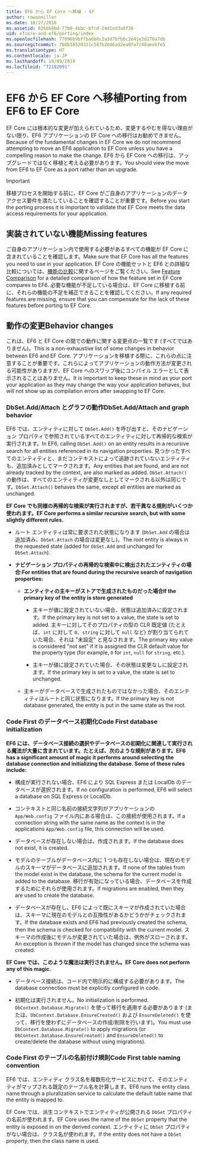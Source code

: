 ```yaml
---
title: EF6 から EF Core へ移植 - EF
author: rowanmiller
ms.date: 10/27/2016
ms.assetid: 826b58bd-77b0-4bbc-bfcd-24d1ed3a8f38
uid: efcore-and-ef6/porting/index
ms.openlocfilehash: 77096b9bffba6b8c2a3d7bfb0c2e41e2d170a7db
ms.sourcegitcommit: 708b18520321c587b2046ad2ea9fa7c48aeebfe5
ms.translationtype: HT
ms.contentlocale: ja-JP
ms.lasthandoff: 10/09/2019
ms.locfileid: "72182091"
---
```

# <a name="porting-from-ef6-to-ef-core"></a><span data-ttu-id="942fd-102">EF6 から EF Core へ移植</span><span class="sxs-lookup"><span data-stu-id="942fd-102">Porting from EF6 to EF Core</span></span>

<span data-ttu-id="942fd-103">EF Core には根本的な変更が加えられているため、変更するやむを得ない理由がない限り、EF6 アプリケーションの EF Core への移行はお勧めできません。</span><span class="sxs-lookup"><span data-stu-id="942fd-103">Because of the fundamental changes in EF Core we do not recommend attempting to move an EF6 application to EF Core unless you have a compelling reason to make the change.</span></span>
<span data-ttu-id="942fd-104">EF6 から EF Core への移行は、アップグレードではなく移植と考える必要があります。</span><span class="sxs-lookup"><span data-stu-id="942fd-104">You should view the move from EF6 to EF Core as a port rather than an upgrade.</span></span>

> [!IMPORTANT]
> <span data-ttu-id="942fd-105">移植プロセスを開始する前に、EF Core がご自身のアプリケーションのデータ アクセス要件を満たしていることを確認することが重要です。</span><span class="sxs-lookup"><span data-stu-id="942fd-105">Before you start the porting process it is important to validate that EF Core meets the data access requirements for your application.</span></span>

## <a name="missing-features"></a><span data-ttu-id="942fd-106">実装されていない機能</span><span class="sxs-lookup"><span data-stu-id="942fd-106">Missing features</span></span>

<span data-ttu-id="942fd-107">ご自身のアプリケーション内で使用する必要があるすべての機能が EF Core に含まれていることを確認します。</span><span class="sxs-lookup"><span data-stu-id="942fd-107">Make sure that EF Core has all the features you need to use in your application.</span></span> <span data-ttu-id="942fd-108">EF Core の機能セットと EF6 との詳細な比較については、[機能の比較](xref:efcore-and-ef6/index)に関するページをご覧ください。</span><span class="sxs-lookup"><span data-stu-id="942fd-108">See [Feature Comparison](xref:efcore-and-ef6/index) for a detailed comparison of how the feature set in EF Core compares to EF6.</span></span> <span data-ttu-id="942fd-109">必要な機能が不足している場合は、EF Core に移植する前に、それらの機能の不足を補正できることを確認してください。</span><span class="sxs-lookup"><span data-stu-id="942fd-109">If any required features are missing, ensure that you can compensate for the lack of these features before porting to EF Core.</span></span>

## <a name="behavior-changes"></a><span data-ttu-id="942fd-110">動作の変更</span><span class="sxs-lookup"><span data-stu-id="942fd-110">Behavior changes</span></span>

<span data-ttu-id="942fd-111">これは、EF6 と EF Core の間での動作に関する変更点の一覧です (すべてではありません)。</span><span class="sxs-lookup"><span data-stu-id="942fd-111">This is a non-exhaustive list of some changes in behavior between EF6 and EF Core.</span></span> <span data-ttu-id="942fd-112">アプリケーションを移植する際に、これらの点に注意することが重要です。これらによってアプリケーションの動作方法が変更される可能性がありますが、EF Core へのスワップ後にコンパイル エラーとして表示されることはありません。</span><span class="sxs-lookup"><span data-stu-id="942fd-112">It is important to keep these in mind as your port your application as they may change the way your application behaves, but will not show up as compilation errors after swapping to EF Core.</span></span>

### <a name="dbsetaddattach-and-graph-behavior"></a><span data-ttu-id="942fd-113">DbSet.Add/Attach とグラフの動作</span><span class="sxs-lookup"><span data-stu-id="942fd-113">DbSet.Add/Attach and graph behavior</span></span>

<span data-ttu-id="942fd-114">EF6 では、エンティティに対して `DbSet.Add()` を呼び出すと、そのナビゲーション プロパティで参照されているすべてのエンティティに対して再帰的な検索が実行されます。</span><span class="sxs-lookup"><span data-stu-id="942fd-114">In EF6, calling `DbSet.Add()` on an entity results in a recursive search for all entities referenced in its navigation properties.</span></span> <span data-ttu-id="942fd-115">見つかったすべてのエンティティと、まだコンテキストによって追跡されていないエンティティも、追加済みとしてマークされます。</span><span class="sxs-lookup"><span data-stu-id="942fd-115">Any entities that are found, and are not already tracked by the context, are also marked as added.</span></span> <span data-ttu-id="942fd-116">`DbSet.Attach()` の動作は、すべてのエンティティが変更なしとしてマークされる以外は同じです。</span><span class="sxs-lookup"><span data-stu-id="942fd-116">`DbSet.Attach()` behaves the same, except all entities are marked as unchanged.</span></span>

<span data-ttu-id="942fd-117">**EF Core でも同様の再帰的な検索が実行されますが、若干異なる規則がいくつか使われます。**</span><span class="sxs-lookup"><span data-stu-id="942fd-117">**EF Core performs a similar recursive search, but with some slightly different rules.**</span></span>

*  <span data-ttu-id="942fd-118">ルート エンティティは常に要求された状態になります (`DbSet.Add` の場合は追加済み、`DbSet.Attach` の場合は変更なし)。</span><span class="sxs-lookup"><span data-stu-id="942fd-118">The root entity is always in the requested state (added for `DbSet.Add` and unchanged for `DbSet.Attach`).</span></span>

*  <span data-ttu-id="942fd-119">**ナビゲーション プロパティの再帰的な検索中に検出されたエンティティの場合:**</span><span class="sxs-lookup"><span data-stu-id="942fd-119">**For entities that are found during the recursive search of navigation properties:**</span></span>

    *  <span data-ttu-id="942fd-120">**エンティティの主キーがストアで生成されたものだった場合**</span><span class="sxs-lookup"><span data-stu-id="942fd-120">**If the primary key of the entity is store generated**</span></span>

        * <span data-ttu-id="942fd-121">主キーが値に設定されていない場合、状態は追加済みに設定されます。</span><span class="sxs-lookup"><span data-stu-id="942fd-121">If the primary key is not set to a value, the state is set to added.</span></span> <span data-ttu-id="942fd-122">主キーに対してそのプロパティの型の CLR 既定値 (たとえば、`int` に対して `0`、`string` に対して `null` など) が割り当てられていた場合、それは "未設定" と見なされます。</span><span class="sxs-lookup"><span data-stu-id="942fd-122">The primary key value is considered "not set" if it is assigned the CLR default value for the property type (for example, `0` for `int`, `null` for `string`, etc.).</span></span>

        * <span data-ttu-id="942fd-123">主キーが値に設定されていた場合、その状態は変更なしに設定されます。</span><span class="sxs-lookup"><span data-stu-id="942fd-123">If the primary key is set to a value, the state is set to unchanged.</span></span>

    *  <span data-ttu-id="942fd-124">主キーがデータベースで生成されたものではなかった場合、そのエンティティはルートと同じ状態になります。</span><span class="sxs-lookup"><span data-stu-id="942fd-124">If the primary key is not database generated, the entity is put in the same state as the root.</span></span>

### <a name="code-first-database-initialization"></a><span data-ttu-id="942fd-125">Code First のデータベース初期化</span><span class="sxs-lookup"><span data-stu-id="942fd-125">Code First database initialization</span></span>

<span data-ttu-id="942fd-126">**EF6 には、データベース接続の選択やデータベースの初期化に関連して実行される魔法が大量に含まれています。たとえば、次のような規則があります。**</span><span class="sxs-lookup"><span data-stu-id="942fd-126">**EF6 has a significant amount of magic it performs around selecting the database connection and initializing the database. Some of these rules include:**</span></span>

* <span data-ttu-id="942fd-127">構成が実行されない場合、EF6 により SQL Express または LocalDb のデータベースが選択されます。</span><span class="sxs-lookup"><span data-stu-id="942fd-127">If no configuration is performed, EF6 will select a database on SQL Express or LocalDb.</span></span>

* <span data-ttu-id="942fd-128">コンテキストと同じ名前の接続文字列がアプリケーションの `App/Web.config` ファイル内にある場合は、この接続が使用されます。</span><span class="sxs-lookup"><span data-stu-id="942fd-128">If a connection string with the same name as the context is in the applications `App/Web.config` file, this connection will be used.</span></span>

* <span data-ttu-id="942fd-129">データベースが存在しない場合は、作成されます。</span><span class="sxs-lookup"><span data-stu-id="942fd-129">If the database does not exist, it is created.</span></span>

* <span data-ttu-id="942fd-130">モデルのテーブルがデータベース内に 1 つも存在しない場合は、現在のモデルのスキーマがデータベースに追加されます。</span><span class="sxs-lookup"><span data-stu-id="942fd-130">If none of the tables from the model exist in the database, the schema for the current model is added to the database.</span></span> <span data-ttu-id="942fd-131">移行が有効になっている場合、データベースを作成するためにそれらが使用されます。</span><span class="sxs-lookup"><span data-stu-id="942fd-131">If migrations are enabled, then they are used to create the database.</span></span>

* <span data-ttu-id="942fd-132">データベースが存在し、EF6 によって既にスキーマが作成されていた場合は、スキーマに現在のモデルとの互換性があるかどうかがチェックされます。</span><span class="sxs-lookup"><span data-stu-id="942fd-132">If the database exists and EF6 had previously created the schema, then the schema is checked for compatibility with the current model.</span></span> <span data-ttu-id="942fd-133">スキーマの作成後にモデルが変更されていた場合は、例外がスローされます。</span><span class="sxs-lookup"><span data-stu-id="942fd-133">An exception is thrown if the model has changed since the schema was created.</span></span>

<span data-ttu-id="942fd-134">**EF Core では、このような魔法は実行されません。**</span><span class="sxs-lookup"><span data-stu-id="942fd-134">**EF Core does not perform any of this magic.**</span></span>

* <span data-ttu-id="942fd-135">データベース接続は、コード内で明示的に構成する必要があります。</span><span class="sxs-lookup"><span data-stu-id="942fd-135">The database connection must be explicitly configured in code.</span></span>

* <span data-ttu-id="942fd-136">初期化は実行されません。</span><span class="sxs-lookup"><span data-stu-id="942fd-136">No initialization is performed.</span></span> <span data-ttu-id="942fd-137">`DbContext.Database.Migrate()` を使って移行を適用する必要があります (または、`DbContext.Database.EnsureCreated()` および `EnsureDeleted()` を使って、移行を使わずにデータベースの作成/削除を行います)。</span><span class="sxs-lookup"><span data-stu-id="942fd-137">You must use `DbContext.Database.Migrate()` to apply migrations (or `DbContext.Database.EnsureCreated()` and `EnsureDeleted()` to create/delete the database without using migrations).</span></span>

### <a name="code-first-table-naming-convention"></a><span data-ttu-id="942fd-138">Code First のテーブルの名前付け規則</span><span class="sxs-lookup"><span data-stu-id="942fd-138">Code First table naming convention</span></span>

<span data-ttu-id="942fd-139">EF6 では、エンティティ クラス名を複数形化サービスにかけて、そのエンティティがマップされる既定のテーブル名を計算します。</span><span class="sxs-lookup"><span data-stu-id="942fd-139">EF6 runs the entity class name through a pluralization service to calculate the default table name that the entity is mapped to.</span></span>

<span data-ttu-id="942fd-140">EF Core では、派生コンテキストでエンティティが公開される `DbSet` プロパティの名前が使われます。</span><span class="sxs-lookup"><span data-stu-id="942fd-140">EF Core uses the name of the `DbSet` property that the entity is exposed in on the derived context.</span></span> <span data-ttu-id="942fd-141">エンティティに `DbSet` プロパティがない場合は、クラス名が使われます。</span><span class="sxs-lookup"><span data-stu-id="942fd-141">If the entity does not have a `DbSet` property, then the class name is used.</span></span>

